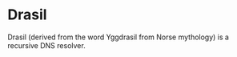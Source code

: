 
# Drasil
Drasil (derived from the word Yggdrasil from Norse mythology) is a recursive DNS resolver.